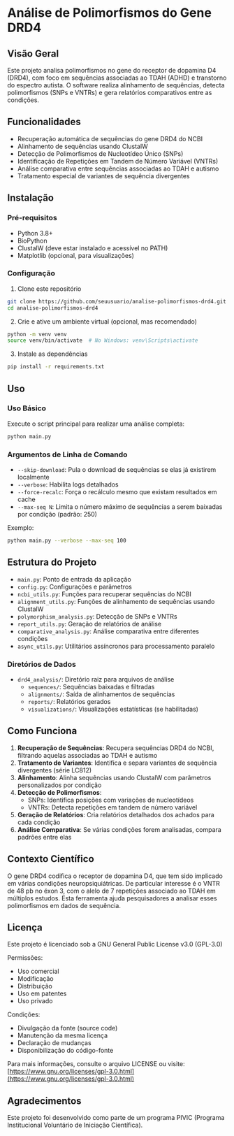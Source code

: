 # Análise de Polimorfismos do Gene DRD4

## Visão Geral
Este projeto analisa polimorfismos no gene do receptor de dopamina D4 (DRD4), com foco em sequências associadas ao TDAH (ADHD) e transtorno do espectro autista. O software realiza alinhamento de sequências, detecta polimorfismos (SNPs e VNTRs) e gera relatórios comparativos entre as condições.

## Funcionalidades
- Recuperação automática de sequências do gene DRD4 do NCBI
- Alinhamento de sequências usando ClustalW
- Detecção de Polimorfismos de Nucleotídeo Único (SNPs)
- Identificação de Repetições em Tandem de Número Variável (VNTRs)
- Análise comparativa entre sequências associadas ao TDAH e autismo
- Tratamento especial de variantes de sequência divergentes

## Instalação

### Pré-requisitos
- Python 3.8+
- BioPython
- ClustalW (deve estar instalado e acessível no PATH)
- Matplotlib (opcional, para visualizações)

### Configuração
1. Clone este repositório
```bash
git clone https://github.com/seuusuario/analise-polimorfismos-drd4.git
cd analise-polimorfismos-drd4
```

2. Crie e ative um ambiente virtual (opcional, mas recomendado)
```bash
python -m venv venv
source venv/bin/activate  # No Windows: venv\Scripts\activate
```

3. Instale as dependências
```bash
pip install -r requirements.txt
```

## Uso

### Uso Básico
Execute o script principal para realizar uma análise completa:
```bash
python main.py
```

### Argumentos de Linha de Comando
- `--skip-download`: Pula o download de sequências se elas já existirem localmente
- `--verbose`: Habilita logs detalhados
- `--force-recalc`: Força o recálculo mesmo que existam resultados em cache
- `--max-seq N`: Limita o número máximo de sequências a serem baixadas por condição (padrão: 250)

Exemplo:
```bash
python main.py --verbose --max-seq 100
```

## Estrutura do Projeto

- `main.py`: Ponto de entrada da aplicação
- `config.py`: Configurações e parâmetros
- `ncbi_utils.py`: Funções para recuperar sequências do NCBI
- `alignment_utils.py`: Funções de alinhamento de sequências usando ClustalW
- `polymorphism_analysis.py`: Detecção de SNPs e VNTRs
- `report_utils.py`: Geração de relatórios de análise
- `comparative_analysis.py`: Análise comparativa entre diferentes condições
- `async_utils.py`: Utilitários assíncronos para processamento paralelo

### Diretórios de Dados
- `drd4_analysis/`: Diretório raiz para arquivos de análise
  - `sequences/`: Sequências baixadas e filtradas
  - `alignments/`: Saída de alinhamentos de sequências
  - `reports/`: Relatórios gerados
  - `visualizations/`: Visualizações estatísticas (se habilitadas)

## Como Funciona

1. **Recuperação de Sequências**: Recupera sequências DRD4 do NCBI, filtrando aquelas associadas ao TDAH e autismo
2. **Tratamento de Variantes**: Identifica e separa variantes de sequência divergentes (série LC812)
3. **Alinhamento**: Alinha sequências usando ClustalW com parâmetros personalizados por condição
4. **Detecção de Polimorfismos**:
   - SNPs: Identifica posições com variações de nucleotídeos
   - VNTRs: Detecta repetições em tandem de número variável
5. **Geração de Relatórios**: Cria relatórios detalhados dos achados para cada condição
6. **Análise Comparativa**: Se várias condições forem analisadas, compara padrões entre elas

## Contexto Científico

O gene DRD4 codifica o receptor de dopamina D4, que tem sido implicado em várias condições neuropsiquiátricas. De particular interesse é o VNTR de 48 pb no éxon 3, com o alelo de 7 repetições associado ao TDAH em múltiplos estudos. Esta ferramenta ajuda pesquisadores a analisar esses polimorfismos em dados de sequência.

## Licença

Este projeto é licenciado sob a GNU General Public License v3.0 (GPL-3.0)

Permissões:
- Uso comercial
- Modificação
- Distribuição
- Uso em patentes
- Uso privado

Condições:
- Divulgação da fonte (source code)
- Manutenção da mesma licença
- Declaração de mudanças
- Disponibilização do código-fonte

Para mais informações, consulte o arquivo LICENSE ou visite:
[https://www.gnu.org/licenses/gpl-3.0.html](https://www.gnu.org/licenses/gpl-3.0.html)

## Agradecimentos

Este projeto foi desenvolvido como parte de um programa PIVIC (Programa Institucional Voluntário de Iniciação Científica).
